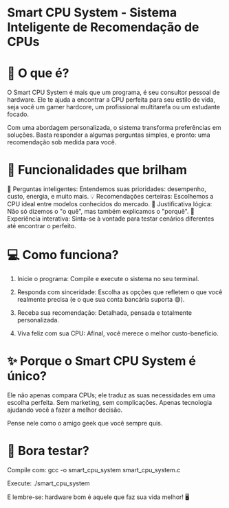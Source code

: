 # Smart CPU System - Sistema Inteligente de Recomendação de CPUs

# 🧠 O que é?
O Smart CPU System é mais que um programa, é seu consultor pessoal de hardware. Ele te ajuda a encontrar a CPU perfeita para seu estilo de vida, seja você um gamer hardcore, um profissional multitarefa ou um estudante focado.

Com uma abordagem personalizada, o sistema transforma preferências em soluções. Basta responder a algumas perguntas simples, e pronto: uma recomendação sob medida para você.

# 🚀 Funcionalidades que brilham
📝 Perguntas inteligentes: Entendemos suas prioridades: desempenho, custo, energia, e muito mais.
💡 Recomendações certeiras: Escolhemos a CPU ideal entre modelos conhecidos do mercado.
🧩 Justificativa lógica: Não só dizemos o "o quê", mas também explicamos o "porquê".
🔄 Experiência interativa: Sinta-se à vontade para testar cenários diferentes até encontrar o perfeito.

# 💻 Como funciona?
1) Inicie o programa:
Compile e execute o sistema no seu terminal.

2) Responda com sinceridade:
Escolha as opções que refletem o que você realmente precisa (e o que sua conta bancária suporta 😅).

3) Receba sua recomendação:
Detalhada, pensada e totalmente personalizada.

4) Viva feliz com sua CPU:
Afinal, você merece o melhor custo-benefício.

# ✨ Porque o Smart CPU System é único?
Ele não apenas compara CPUs; ele traduz as suas necessidades em uma escolha perfeita. Sem marketing, sem complicações. Apenas tecnologia ajudando você a fazer a melhor decisão.

Pense nele como o amigo geek que você sempre quis.

# 🎯 Bora testar?
Compile com:
gcc -o smart_cpu_system smart_cpu_system.c  

Execute:
./smart_cpu_system  

E lembre-se: hardware bom é aquele que faz sua vida melhor! 🖥️
